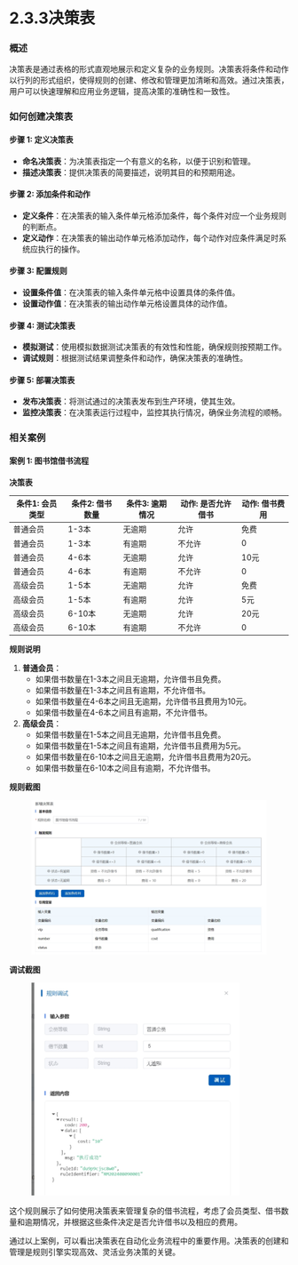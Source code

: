 # 2.3.3决策表

### 概述

决策表是通过表格的形式直观地展示和定义复杂的业务规则。决策表将条件和动作以行列的形式组织，使得规则的创建、修改和管理更加清晰和高效。通过决策表，用户可以快速理解和应用业务逻辑，提高决策的准确性和一致性。

### 如何创建决策表

#### **步骤 1: 定义决策表**

* **命名决策表**：为决策表指定一个有意义的名称，以便于识别和管理。
* **描述决策表**：提供决策表的简要描述，说明其目的和预期用途。

#### **步骤 2: 添加条件和动作**

* **定义条件**：在决策表的输入条件单元格添加条件，每个条件对应一个业务规则的判断点。
* **定义动作**：在决策表的输出动作单元格添加动作，每个动作对应条件满足时系统应执行的操作。

#### **步骤 3: 配置规则**

* **设置条件值**：在决策表的输入条件单元格中设置具体的条件值。
* **设置动作值**：在决策表的输出动作单元格设置具体的动作值。

#### **步骤 4: 测试决策表**

* **模拟测试**：使用模拟数据测试决策表的有效性和性能，确保规则按预期工作。
* **调试规则**：根据测试结果调整条件和动作，确保决策表的准确性。

#### **步骤 5: 部署决策表**

* **发布决策表**：将测试通过的决策表发布到生产环境，使其生效。
* **监控决策表**：在决策表运行过程中，监控其执行情况，确保业务流程的顺畅。

### 相关案例

#### **案例 1: 图书馆借书流程**

**决策表**

| 条件1: 会员类型 | 条件2: 借书数量 | 条件3: 逾期情况 | 动作: 是否允许借书 | 动作: 借书费用 |
| --------- | --------- | --------- | ---------- | -------- |
| 普通会员      | 1-3本      | 无逾期       | 允许         | 免费       |
| 普通会员      | 1-3本      | 有逾期       | 不允许        | 0        |
| 普通会员      | 4-6本      | 无逾期       | 允许         | 10元      |
| 普通会员      | 4-6本      | 有逾期       | 不允许        | 0        |
| 高级会员      | 1-5本      | 无逾期       | 允许         | 免费       |
| 高级会员      | 1-5本      | 有逾期       | 允许         | 5元       |
| 高级会员      | 6-10本     | 无逾期       | 允许         | 20元      |
| 高级会员      | 6-10本     | 有逾期       | 不允许        | 0        |

**规则说明**

1. **普通会员**：
   * 如果借书数量在1-3本之间且无逾期，允许借书且免费。
   * 如果借书数量在1-3本之间且有逾期，不允许借书。
   * 如果借书数量在4-6本之间且无逾期，允许借书且费用为10元。
   * 如果借书数量在4-6本之间且有逾期，不允许借书。
2. **高级会员**：
   * 如果借书数量在1-5本之间且无逾期，允许借书且免费。
   * 如果借书数量在1-5本之间且有逾期，允许借书且费用为5元。
   * 如果借书数量在6-10本之间且无逾期，允许借书且费用为20元。
   * 如果借书数量在6-10本之间且有逾期，不允许借书。

**规则截图**

<figure><img src=".gitbook/assets/决策表.jpeg" alt=""><figcaption></figcaption></figure>

**调试截图**

<figure><img src=".gitbook/assets/调试结果.jpeg" alt="" width="375"><figcaption></figcaption></figure>

这个规则展示了如何使用决策表来管理复杂的借书流程，考虑了会员类型、借书数量和逾期情况，并根据这些条件决定是否允许借书以及相应的费用。

通过以上案例，可以看出决策表在自动化业务流程中的重要作用。决策表的创建和管理是规则引擎实现高效、灵活业务决策的关键。
